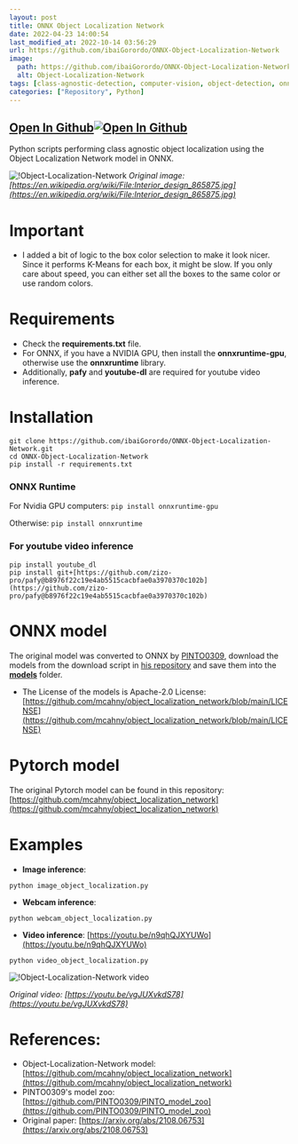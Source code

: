 ```yaml
---
layout: post
title: ONNX Object Localization Network
date: 2022-04-23 14:00:54 
last_modified_at: 2022-10-14 03:56:29 
url: https://github.com/ibaiGorordo/ONNX-Object-Localization-Network
image:
  path: https://github.com/ibaiGorordo/ONNX-Object-Localization-Network/raw/main/doc/img/output.jpg
  alt: Object-Localization-Network
tags: [class-agnostic-detection, computer-vision, object-detection, onnx, onnxruntime, opencv, python, object-localization]
categories: ["Repository", Python]
---
```


## [Open In Github](https://github.com/ibaiGorordo/ONNX-Object-Localization-Network)[![Open In Github](https://icons-for-free.com/download-icon-part+1+github-1320568339880199515_0.svg)](https://github.com/ibaiGorordo/ONNX-Object-Localization-Network)

 Python scripts performing class agnostic object localization using the Object Localization Network model in ONNX.

![!Object-Localization-Network](https://github.com/ibaiGorordo/ONNX-Object-Localization-Network/raw/main/doc/img/output.jpg)
*Original image: [https://en.wikipedia.org/wiki/File:Interior_design_865875.jpg](https://en.wikipedia.org/wiki/File:Interior_design_865875.jpg)*

# Important
- I added a bit of logic to the box color selection to make it look nicer. Since it performs K-Means for each box, it might be slow. If you only care about speed, you can either set all the boxes to the same color or use random colors.

# Requirements

 * Check the **requirements.txt** file. 
 * For ONNX, if you have a NVIDIA GPU, then install the **onnxruntime-gpu**, otherwise use the **onnxruntime** library.
 * Additionally, **pafy** and **youtube-dl** are required for youtube video inference.
 
# Installation
```
git clone https://github.com/ibaiGorordo/ONNX-Object-Localization-Network.git
cd ONNX-Object-Localization-Network
pip install -r requirements.txt
```
### ONNX Runtime
For Nvidia GPU computers:
`pip install onnxruntime-gpu`

Otherwise:
`pip install onnxruntime`

### For youtube video inference
```
pip install youtube_dl
pip install git+[https://github.com/zizo-pro/pafy@b8976f22c19e4ab5515cacbfae0a3970370c102b](https://github.com/zizo-pro/pafy@b8976f22c19e4ab5515cacbfae0a3970370c102b)
```

# ONNX model
The original model was converted to ONNX by [PINTO0309](https://github.com/PINTO0309), download the models from the download script in [his repository](https://github.com/PINTO0309/PINTO_model_zoo/tree/main/264_object_localization_network) and save them into the **[models](https://github.com/ibaiGorordo/ONNX-Object-Localization-Network/tree/main/models)** folder. 
- The License of the models is Apache-2.0 License: [https://github.com/mcahny/object_localization_network/blob/main/LICENSE](https://github.com/mcahny/object_localization_network/blob/main/LICENSE)

# Pytorch model
The original Pytorch model can be found in this repository: [https://github.com/mcahny/object_localization_network](https://github.com/mcahny/object_localization_network)
 
# Examples

 * **Image inference**:
 ```
 python image_object_localization.py
 ```
 
 * **Webcam inference**:
 ```
 python webcam_object_localization.py
 ```

 * **Video inference**: [https://youtu.be/n9qhQJXYUWo](https://youtu.be/n9qhQJXYUWo)
 ```
 python video_object_localization.py
 ```
 ![!Object-Localization-Network video](https://github.com/ibaiGorordo/ONNX-Object-Localization-Network/raw/main/doc/img/oln_box.gif)
  
 *Original video: [https://youtu.be/vgJUXvkdS78](https://youtu.be/vgJUXvkdS78)*

# References:
* Object-Localization-Network model: [https://github.com/mcahny/object_localization_network](https://github.com/mcahny/object_localization_network)
* PINTO0309's model zoo: [https://github.com/PINTO0309/PINTO_model_zoo](https://github.com/PINTO0309/PINTO_model_zoo)
* Original paper: [https://arxiv.org/abs/2108.06753](https://arxiv.org/abs/2108.06753)
